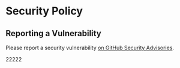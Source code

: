 # Security Policy

## Reporting a Vulnerability

Please report a security vulnerability [on GitHub Security Advisories](https://github.com/xdev-software/base-template/security/advisories/new).


22222
